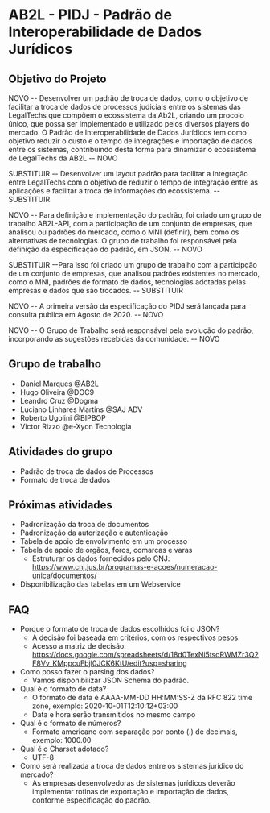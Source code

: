 # AB2L - PIDJ - Padrão de Interoperabilidade de Dados Jurídicos

## Objetivo do Projeto

NOVO -- Desenvolver um padrão de troca de dados, como o objetivo de facilitar a troca de dados de processos judiciais entre os sistemas das LegalTechs que compõem o ecossistema da Ab2L, criando um procolo único, que possa ser implementado e utilizado pelos diversos players do mercado. O Padrão de Interoperabilidade de Dados Jurídicos tem como objetivo reduzir o custo e o tempo de integrações e importação de dados entre os sistemas, contribuindo desta forma para dinamizar o ecossistema de LegalTechs da AB2L -- NOVO

SUBSTITUIR -- Desenvolver um layout padrão para facilitar a integração entre LegalTechs com o objetivo de reduzir o tempo de integração entre as aplicações e facilitar a troca de informações do ecossistema. -- SUBSTITUIR

NOVO -- Para definição e implementação do padrão, foi criado um grupo de trabalho AB2L-API, com a participação de um conjunto de empresas, que analisou ou padrões do mercado, como o MNI (definir), bem como os alternativas de tecnologias. O grupo de trabalho foi responsável pela definição da especificação do padrão, em JSON. -- NOVO 

SUBSTITUIR --Para isso foi criado um grupo de trabalho com a participção de um conjunto de empresas, que analisou padrões existentes no mercado, como o MNI, padrões de formato de dados, tecnologias adotadas pelas empresas e dados que são trocados. -- SUBSTITUIR

NOVO -- A primeira versão da especificação do PIDJ será lançada para consulta publica em Agosto de 2020. -- NOVO 

NOVO -- O Grupo de Trabalho será responsável pela evolução do padrão, incorporando as sugestões recebidas da comunidade. -- NOVO 

## Grupo de trabalho
* Daniel Marques @AB2L
* Hugo Oliveira @DOC9
* Leandro Cruz @Dogma
* Luciano Linhares Martins @SAJ ADV
* Roberto Ugolini @BIPBOP
* Victor Rizzo @e-Xyon Tecnologia

## Atividades do grupo
* Padrão de troca de dados de Processos
* Formato de troca de dados


## Próximas atividades
* Padronização da troca de documentos
* Padronização da autorização e autenticação
* Tabela de apoio de envolvimento em um processo
* Tabela de apoio de orgãos, foros, comarcas e varas
    * Estruturar os dados fornecidos pelo CNJ: https://www.cnj.jus.br/programas-e-acoes/numeracao-unica/documentos/
* Disponibilização das tabelas em um Webservice

## FAQ
* Porque o formato de troca de dados escolhidos foi o JSON? 
    * A decisão foi baseada em critérios, com os respectivos pesos. 
    * Acesso a matriz de decisão: https://docs.google.com/spreadsheets/d/18d0TexNi5tsoRWMZr3Q2F8Vv_KMppcuFbjl0JCK6KtU/edit?usp=sharing
* Como posso fazer o parsing dos dados?
    * Vamos disponibilizar JSON Schema do padrão.
* Qual é o formato de data?
    * O formato de data é AAAA-MM-DD HH:MM:SS-Z da RFC 822 time zone, exemplo: 2020-10-01T12:10:12+03:00
    * Data e hora serão transmitidos no mesmo campo
* Qual é o formato de números?
    * Formato americano com separação por ponto (.) de decimais, exemplo:  1000.00
* Qual é o Charset adotado?
    * UTF-8
* Como será realizada a troca de dados entre os sistemas jurídico do mercado?
    * As empresas desenvolvedoras de sistemas jurídicos deverão implementar rotinas de exportação e importação de dados, conforme especificação do padrão. 
    
    

